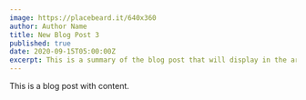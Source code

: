 ```yaml
---
image: https://placebeard.it/640x360
author: Author Name
title: New Blog Post 3
published: true
date: 2020-09-15T05:00:00Z
excerpt: This is a summary of the blog post that will display in the article list.
---
```


This is a blog post with content.